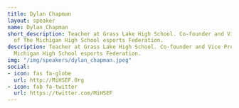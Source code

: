 ```yaml
---
title: Dylan Chapman
layout: speaker
name: Dylan Chapman
short_description: Teacher at Grass Lake High School. Co-founder and Vice President
  of The Michigan High School esports Federation.
description: Teacher at Grass Lake High School. Co-founder and Vice President of The
  Michigan High School esports Federation.
img: "/img/speakers/dylan_chapman.jpeg"
social:
- icon: fas fa-globe
  url: http://MiHSEF.Org
- icon: fab fa-twitter
  url: https://twitter.com/MiHSEF
---
```


